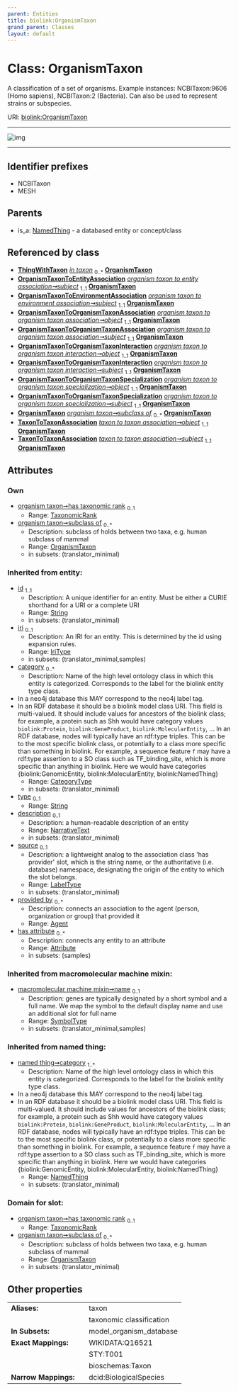 ```yaml
---
parent: Entities
title: biolink:OrganismTaxon
grand_parent: Classes
layout: default
---
```


# Class: OrganismTaxon


A classification of a set of organisms. Example instances: NCBITaxon:9606 (Homo sapiens), NCBITaxon:2 (Bacteria). Can also be used to represent strains or subspecies.

URI: [biolink:OrganismTaxon](https://w3id.org/biolink/vocab/OrganismTaxon)


---

![img](https://yuml.me/diagram/nofunky;dir:TB/class/[ThingWithTaxon],[TaxonomicRank],[TaxonToTaxonAssociation],[OrganismTaxonToOrganismTaxonSpecialization],[OrganismTaxonToOrganismTaxonInteraction],[OrganismTaxonToOrganismTaxonAssociation],[OrganismTaxonToEnvironmentAssociation],[OrganismTaxonToEntityAssociation],[OrganismTaxon]%3Csubclass%20of%200..%2A-%20[OrganismTaxon%7Cid(i):string;iri(i):iri_type%20%3F;type(i):string%20%3F;name(i):label_type%20%3F;description(i):narrative_text%20%3F;source(i):label_type%20%3F],[TaxonomicRank]%3Chas%20taxonomic%20rank%200..1-++[OrganismTaxon],[ThingWithTaxon]-%20in%20taxon%200..%2A%3E[OrganismTaxon],[OrganismTaxonToEntityAssociation]-%20subject%201..1%3E[OrganismTaxon],[OrganismTaxonToEnvironmentAssociation]-%20subject%201..1%3E[OrganismTaxon],[OrganismTaxonToOrganismTaxonAssociation]-%20object%201..1%3E[OrganismTaxon],[OrganismTaxonToOrganismTaxonAssociation]-%20subject%201..1%3E[OrganismTaxon],[OrganismTaxonToOrganismTaxonInteraction]-%20object%201..1%3E[OrganismTaxon],[OrganismTaxonToOrganismTaxonInteraction]-%20subject%201..1%3E[OrganismTaxon],[OrganismTaxonToOrganismTaxonSpecialization]-%20object%201..1%3E[OrganismTaxon],[OrganismTaxonToOrganismTaxonSpecialization]-%20subject%201..1%3E[OrganismTaxon],[TaxonToTaxonAssociation]-%20object%201..1%3E[OrganismTaxon],[TaxonToTaxonAssociation]-%20subject%201..1%3E[OrganismTaxon],[NamedThing]%5E-[OrganismTaxon],[NamedThing],[Attribute],[Agent])

---


## Identifier prefixes

 * NCBITaxon
 * MESH

## Parents

 *  is_a: [NamedThing](NamedThing.md) - a databased entity or concept/class

## Referenced by class

 *  **[ThingWithTaxon](ThingWithTaxon.md)** *[in taxon](in_taxon.md)*  <sub>0..\*</sub>  **[OrganismTaxon](OrganismTaxon.md)**
 *  **[OrganismTaxonToEntityAssociation](OrganismTaxonToEntityAssociation.md)** *[organism taxon to entity association➞subject](organism_taxon_to_entity_association_subject.md)*  <sub>1..1</sub>  **[OrganismTaxon](OrganismTaxon.md)**
 *  **[OrganismTaxonToEnvironmentAssociation](OrganismTaxonToEnvironmentAssociation.md)** *[organism taxon to environment association➞subject](organism_taxon_to_environment_association_subject.md)*  <sub>1..1</sub>  **[OrganismTaxon](OrganismTaxon.md)**
 *  **[OrganismTaxonToOrganismTaxonAssociation](OrganismTaxonToOrganismTaxonAssociation.md)** *[organism taxon to organism taxon association➞object](organism_taxon_to_organism_taxon_association_object.md)*  <sub>1..1</sub>  **[OrganismTaxon](OrganismTaxon.md)**
 *  **[OrganismTaxonToOrganismTaxonAssociation](OrganismTaxonToOrganismTaxonAssociation.md)** *[organism taxon to organism taxon association➞subject](organism_taxon_to_organism_taxon_association_subject.md)*  <sub>1..1</sub>  **[OrganismTaxon](OrganismTaxon.md)**
 *  **[OrganismTaxonToOrganismTaxonInteraction](OrganismTaxonToOrganismTaxonInteraction.md)** *[organism taxon to organism taxon interaction➞object](organism_taxon_to_organism_taxon_interaction_object.md)*  <sub>1..1</sub>  **[OrganismTaxon](OrganismTaxon.md)**
 *  **[OrganismTaxonToOrganismTaxonInteraction](OrganismTaxonToOrganismTaxonInteraction.md)** *[organism taxon to organism taxon interaction➞subject](organism_taxon_to_organism_taxon_interaction_subject.md)*  <sub>1..1</sub>  **[OrganismTaxon](OrganismTaxon.md)**
 *  **[OrganismTaxonToOrganismTaxonSpecialization](OrganismTaxonToOrganismTaxonSpecialization.md)** *[organism taxon to organism taxon specialization➞object](organism_taxon_to_organism_taxon_specialization_object.md)*  <sub>1..1</sub>  **[OrganismTaxon](OrganismTaxon.md)**
 *  **[OrganismTaxonToOrganismTaxonSpecialization](OrganismTaxonToOrganismTaxonSpecialization.md)** *[organism taxon to organism taxon specialization➞subject](organism_taxon_to_organism_taxon_specialization_subject.md)*  <sub>1..1</sub>  **[OrganismTaxon](OrganismTaxon.md)**
 *  **[OrganismTaxon](OrganismTaxon.md)** *[organism taxon➞subclass of](organism_taxon_subclass_of.md)*  <sub>0..\*</sub>  **[OrganismTaxon](OrganismTaxon.md)**
 *  **[TaxonToTaxonAssociation](TaxonToTaxonAssociation.md)** *[taxon to taxon association➞object](taxon_to_taxon_association_object.md)*  <sub>1..1</sub>  **[OrganismTaxon](OrganismTaxon.md)**
 *  **[TaxonToTaxonAssociation](TaxonToTaxonAssociation.md)** *[taxon to taxon association➞subject](taxon_to_taxon_association_subject.md)*  <sub>1..1</sub>  **[OrganismTaxon](OrganismTaxon.md)**

## Attributes


### Own

 * [organism taxon➞has taxonomic rank](organism_taxon_has_taxonomic_rank.md)  <sub>0..1</sub>
     * Range: [TaxonomicRank](TaxonomicRank.md)
 * [organism taxon➞subclass of](organism_taxon_subclass_of.md)  <sub>0..\*</sub>
     * Description: subclass of holds between two taxa, e.g. human subclass of mammal
     * Range: [OrganismTaxon](OrganismTaxon.md)
     * in subsets: (translator_minimal)

### Inherited from entity:

 * [id](id.md)  <sub>1..1</sub>
     * Description: A unique identifier for an entity. Must be either a CURIE shorthand for a URI or a complete URI
     * Range: [String](types/String.md)
     * in subsets: (translator_minimal)
 * [iri](iri.md)  <sub>0..1</sub>
     * Description: An IRI for an entity. This is determined by the id using expansion rules.
     * Range: [IriType](types/IriType.md)
     * in subsets: (translator_minimal,samples)
 * [category](category.md)  <sub>0..\*</sub>
     * Description: Name of the high level ontology class in which this entity is categorized. Corresponds to the label for the biolink entity type class.
 * In a neo4j database this MAY correspond to the neo4j label tag.
 * In an RDF database it should be a biolink model class URI.
This field is multi-valued. It should include values for ancestors of the biolink class; for example, a protein such as Shh would have category values `biolink:Protein`, `biolink:GeneProduct`, `biolink:MolecularEntity`, ...
In an RDF database, nodes will typically have an rdf:type triples. This can be to the most specific biolink class, or potentially to a class more specific than something in biolink. For example, a sequence feature `f` may have a rdf:type assertion to a SO class such as TF_binding_site, which is more specific than anything in biolink. Here we would have categories {biolink:GenomicEntity, biolink:MolecularEntity, biolink:NamedThing}
     * Range: [CategoryType](types/CategoryType.md)
     * in subsets: (translator_minimal)
 * [type](type.md)  <sub>0..1</sub>
     * Range: [String](types/String.md)
 * [description](description.md)  <sub>0..1</sub>
     * Description: a human-readable description of an entity
     * Range: [NarrativeText](types/NarrativeText.md)
     * in subsets: (translator_minimal)
 * [source](source.md)  <sub>0..1</sub>
     * Description: a lightweight analog to the association class 'has provider' slot, which is the string name, or the authoritative (i.e. database) namespace, designating the origin of the entity to which the slot belongs.
     * Range: [LabelType](types/LabelType.md)
     * in subsets: (translator_minimal)
 * [provided by](provided_by.md)  <sub>0..\*</sub>
     * Description: connects an association to the agent (person, organization or group) that provided it
     * Range: [Agent](Agent.md)
 * [has attribute](has_attribute.md)  <sub>0..\*</sub>
     * Description: connects any entity to an attribute
     * Range: [Attribute](Attribute.md)
     * in subsets: (samples)

### Inherited from macromolecular machine mixin:

 * [macromolecular machine mixin➞name](macromolecular_machine_mixin_name.md)  <sub>0..1</sub>
     * Description: genes are typically designated by a short symbol and a full name. We map the symbol to the default display name and use an additional slot for full name
     * Range: [SymbolType](types/SymbolType.md)
     * in subsets: (translator_minimal,samples)

### Inherited from named thing:

 * [named thing➞category](named_thing_category.md)  <sub>1..\*</sub>
     * Description: Name of the high level ontology class in which this entity is categorized. Corresponds to the label for the biolink entity type class.
 * In a neo4j database this MAY correspond to the neo4j label tag.
 * In an RDF database it should be a biolink model class URI.
This field is multi-valued. It should include values for ancestors of the biolink class; for example, a protein such as Shh would have category values `biolink:Protein`, `biolink:GeneProduct`, `biolink:MolecularEntity`, ...
In an RDF database, nodes will typically have an rdf:type triples. This can be to the most specific biolink class, or potentially to a class more specific than something in biolink. For example, a sequence feature `f` may have a rdf:type assertion to a SO class such as TF_binding_site, which is more specific than anything in biolink. Here we would have categories {biolink:GenomicEntity, biolink:MolecularEntity, biolink:NamedThing}
     * Range: [NamedThing](NamedThing.md)
     * in subsets: (translator_minimal)

### Domain for slot:

 * [organism taxon➞has taxonomic rank](organism_taxon_has_taxonomic_rank.md)  <sub>0..1</sub>
     * Range: [TaxonomicRank](TaxonomicRank.md)
 * [organism taxon➞subclass of](organism_taxon_subclass_of.md)  <sub>0..\*</sub>
     * Description: subclass of holds between two taxa, e.g. human subclass of mammal
     * Range: [OrganismTaxon](OrganismTaxon.md)
     * in subsets: (translator_minimal)

## Other properties

|  |  |  |
| --- | --- | --- |
| **Aliases:** | | taxon |
|  | | taxonomic classification |
| **In Subsets:** | | model_organism_database |
| **Exact Mappings:** | | WIKIDATA:Q16521 |
|  | | STY:T001 |
|  | | bioschemas:Taxon |
| **Narrow Mappings:** | | dcid:BiologicalSpecies |

